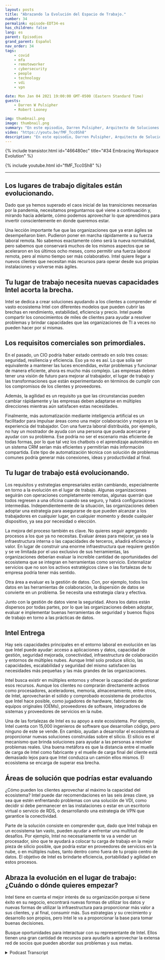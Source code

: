 ```yaml
---
layout: posts
title: "Abrazando la Evolución del Espacio de Trabajo."
number: 34
permalink: episode-EDT34-es
has_children: false
lang: es
parent: Episodios
grand_parent: Español
nav_order: 34
tags:
    - covid
    - mfa
    - remoteworker
    - cybersecurity
    - people
    - technology
    - vdi
    - vpn

date: Mon Jan 04 2021 19:00:00 GMT-0500 (Eastern Standard Time)
guests:
    - Darren W Pulsipher
    - Robert Looney

img: thumbnail.png
image: thumbnail.png
summary: "En este episodio, Darren Pulsipher, Arquitecto de Soluciones Principal para el Sector Público, y Robert Looney, Gerente de Ventas de Centros de Datos para América de Intel, hablan sobre cómo utilizar un enfoque estratégico para adoptar la evolución actual del lugar de trabajo. La pandemia de COVID creó grandes desafíos y transiciones en el lugar de trabajo. Intel está ayudando a los clientes a aprovechar las tecnologías para abordar de la mejor manera los desafíos continuos en la nueva normalidad."
video: "https://youtu.be/fMF_Tcc0Sh8"
description: "En este episodio, Darren Pulsipher, Arquitecto de Soluciones Principal para el Sector Público, y Robert Looney, Gerente de Ventas de Centros de Datos para América de Intel, hablan sobre cómo utilizar un enfoque estratégico para adoptar la evolución actual del lugar de trabajo. La pandemia de COVID creó grandes desafíos y transiciones en el lugar de trabajo. Intel está ayudando a los clientes a aprovechar las tecnologías para abordar de la mejor manera los desafíos continuos en la nueva normalidad."
---
```


<div>
{% include transistor.html id="466480ec" title="#34 Embracing Workspace Evolution" %}

{% include youtube.html id="fMF_Tcc0Sh8" %}
</div>

---

## Los lugares de trabajo digitales están evolucionando.

Dado que ya hemos superado el caos inicial de las transiciones necesarias por la pandemia, necesitamos preguntarnos qué viene a continuación y, mirando hacia adelante, cómo podemos aprovechar lo que aprendimos para invertir conscientemente en donde queremos estar.

Una lección importante fue que las organizaciones que ya eran ágiles se desempeñaron bien. Pudieron poner en marcha rápidamente a su fuerza laboral remota. No sabemos exactamente cómo será la nueva normalidad, pero sabemos que conservará muchos de los mismos aspectos que se aceleraron en los últimos ocho meses, como permitir una fuerza laboral remota, pero al mismo tiempo ser más colaborativo. Intel quiere llegar a nuevos clientes que necesitan más recursos para operar desde sus propias instalaciones y volverse más ágiles.

## Tu lugar de trabajo necesita nuevas capacidades Intel acorta la brecha.

Intel se dedica a crear soluciones ayudando a los clientes a comprender el vasto ecosistema Intel con diferentes modelos que pueden cubrir las brechas en rendimiento, estabilidad, eficiencia y precio. Intel puede compartir los conocimientos de miles de clientes para ayudar a resolver problemas y brindar capacidades que las organizaciones de TI a veces no pueden hacer por sí mismas.

## Los requisitos comerciales son primordiales.

En el pasado, un CIO podría haber estado centrado en solo tres cosas: seguridad, resiliencia y eficiencia. Eso ya no es así. Lo que solía ser equivalente a mantener las luces encendidas, evitar problemas y funcionar de manera eficiente, ahora es mucho más complejo. Las empresas deben tener una visión de futuro para mejorar al trabajador, el lugar de trabajo y las transformaciones que están experimentando en términos de cumplir con los compromisos de los clientes y proveedores.

Además, la agilidad es un requisito ya que las circunstancias pueden cambiar rápidamente y las empresas deben adaptarse en múltiples direcciones mientras aún satisfacen estas necesidades.

Finalmente, más automatización mediante inteligencia artificial es un facilitador para impulsar áreas como una mejor colaboración y mejora en la experiencia del trabajador. Con una fuerza laboral distribuida, por ejemplo, no hay un mostrador de ayuda con una persona que pueda acercarse y ayudar con su problema. Ese podría no ser el escenario más eficiente de todas formas, por lo que tal vez los chatbots o el aprendizaje automático en un sistema CRM serían más eficientes y permitirían más información compartida. Este tipo de automatización técnica con solución de problemas comunes podría generar más conexiones, ideas y productividad al final.

## Tu lugar de trabajo está evolucionando.

Los requisitos y estrategias empresariales están cambiando, especialmente en torno a la evolución en el lugar de trabajo. Algunas organizaciones seguirán con operaciones completamente remotas, algunas querrán que todos regresen a una oficina cuando sea seguro, y habrá configuraciones intermedias. Independientemente de la situación, las organizaciones deben adoptar una estrategia para asegurarse de que pueden alcanzar a los trabajadores en cualquier lugar, en cualquier momento y desde cualquier dispositivo, ya sea por necesidad o elección.

La mejora del proceso también es clave. No quieres seguir agregando procesos a los que ya no necesitas. Evaluar áreas para mejorar, ya sea la infraestructura interna o las capacidades de terceros, añadirá eficiencia y valor. En lugar de construir una enorme infraestructura que requiere gestión y se ve limitada por el uso exclusivo de sus herramientas, las organizaciones deberían evaluar la increíble cantidad de oportunidades del ecosistema que se integran en herramientas como servicio. Externalizar servicios que no son los activos estratégicos clave o las fortalezas de tu empresa podría tener más sentido.

Otra área a evaluar es la gestión de datos. Con, por ejemplo, todos los datos en las herramientas de colaboración, la dispersión de datos se convierte en un problema. Se necesita una estrategia clara y efectiva.

Junto con la gestión de datos viene la seguridad. Ahora los datos están dispersos por todas partes, por lo que las organizaciones deben adoptar, evaluar e implementar buenas herramientas de seguridad y buenos flujos de trabajo en torno a las prácticas de datos.

## Intel Entrega

Hay seis capacidades principales en el entorno laboral en evolución en las que Intel puede ayudar: acceso a aplicaciones y datos, capacidad de gestión, seguridad mejorada, conectividad, infraestructura de colaboración y entornos de múltiples nubes. Aunque Intel solo produce silicio, las capacidades, escalabilidad y seguridad del mismo satisfacen las necesidades más pequeñas y las más grandes de las organizaciones.

Intel busca existir en múltiples entornos y ofrecer la capacidad de gestionar esos recursos. Aunque los clientes no comprarán directamente activos como procesadores, aceleradores, memoria, almacenamiento, entre otros, de Intel, aprovecharán el sólido y comprobado ecosistema de productos que Intel hace posible, como jugadores de hardware, fabricantes de equipos originales (OEMs), proveedores de software, integradores de sistemas y proveedores de servicios en la nube.

Una de las fortalezas de Intel es su apoyo a este ecosistema. Por ejemplo, Intel cuenta con 15,000 ingenieros de software que desarrollan código, pero ninguno de este se vende. En cambio, ayudan a desarrollar el ecosistema al proporcionar nuevas soluciones construidas sobre el silicio. El silicio es el mecanismo que brinda soluciones para ayudar a las personas a resolver problemas reales. Una buena metáfora es que la distancia entre el muelle de carga de Intel como fabricante y el muelle de carga final del cliente está demasiado lejos para que Intel conduzca un camión ellos mismos. El ecosistema se encarga de superar esa brecha.

## Áreas de solución que podrías estar evaluando

¿Cómo pueden los clientes aprovechar al máximo la capacidad del ecosistema? Intel puede dar recomendaciones en las seis áreas clave, ya sea que estén enfrentando problemas con una solución de VDI, como decidir si debe permanecer en las instalaciones o estar en un escritorio virtual o servicio de RDS, o desarrollando una estrategia de VPN que garantice la conectividad.

Parte de la solución consiste en comprender que, dado que Intel trabaja en un ecosistema tan vasto, pueden ayudar a enfrentar una multitud de desafíos. Por ejemplo, Intel no necesariamente te va a vender un procesador, sino que te ayudará a colocar tu carga de trabajo en la mejor pieza de silicio posible, que podría estar en proveedores de servicios en la nube, o en múltiples nubes, tanto dentro como fuera de tu propio centro de datos. El objetivo de Intel es brindarte eficiencia, portabilidad y agilidad en estos procesos.

## Abraza la evolución en el lugar de trabajo: ¿Cuándo o dónde quieres empezar?

Intel tiene en cuenta el mejor interés de su organización porque si tiene éxito en su negocio, encontrará nuevas formas de utilizar los datos y nuevas formas de utilizar la infraestructura para proporcionar más valor a sus clientes, y al final, consumir más. Sus estrategias y su crecimiento y desarrollo son propios, pero Intel le va a proporcionar la base para tomar buenas decisiones.

Busque oportunidades para interactuar con su representante de Intel. Ellos tienen una gran cantidad de recursos para ayudarlo a aprovechar la extensa red de socios que pueden abordar sus problemas y sus metas.



<details>
<summary> Podcast Transcript </summary>

<p></p>

</details>
